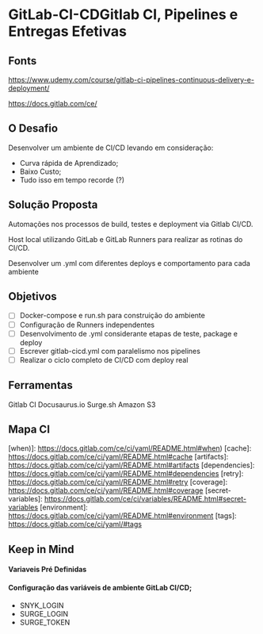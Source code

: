 # GitLab-CI-CDGitlab CI, Pipelines e Entregas Efetivas
## Fonts 
https://www.udemy.com/course/gitlab-ci-pipelines-continuous-delivery-e-deployment/

https://docs.gitlab.com/ce/

## O Desafio

Desenvolver um ambiente de CI/CD levando em consideração:

* Curva rápida de Aprendizado;
* Baixo Custo;
* Tudo isso em tempo recorde (?)

## Solução Proposta

Automações nos processos de build, testes e deployment via Gitlab CI/CD.

Host local utilizando GitLab e GitLab Runners para realizar as rotinas do CI/CD.

Desenvolver um .yml com diferentes deploys e comportamento para cada ambiente

## Objetivos

- [ ] Docker-compose e run.sh para construição do ambiente
- [ ] Configuração de Runners independentes
- [ ] Desenvolvimento de .yml considerante etapas de teste, package e deploy
- [ ] Escrever gitlab-cicd.yml com paralelismo nos pipelines
- [ ] Realizar o ciclo completo de CI/CD com deploy real

## Ferramentas

Gitlab CI
Docusaurus.io
Surge.sh
Amazon S3

## Mapa CI

[stages]:  https://docs.gitlab.com/ce/ci/yaml/README.html#stages
[variables]:  https://docs.gitlab.com/ce/ci/yaml/README.html#variables
[script]:  https://docs.gitlab.com/ce/ci/yaml/README.html#script
[before_script-and-after_script]:  https://docs.gitlab.com/ce/ci/yaml/README.html#before_script-and-after_script
[only-and-except-simplified]:  https://docs.gitlab.com/ce/ci/yaml/README.html#only-and-except-simplified
[when)]:  https://docs.gitlab.com/ce/ci/yaml/README.html#when)
[cache]:  https://docs.gitlab.com/ce/ci/yaml/README.html#cache
[artifacts]:  https://docs.gitlab.com/ce/ci/yaml/README.html#artifacts
[dependencies]:  https://docs.gitlab.com/ce/ci/yaml/README.html#dependencies
[retry]:  https://docs.gitlab.com/ce/ci/yaml/README.html#retry
[coverage]:  https://docs.gitlab.com/ce/ci/yaml/README.html#coverage
[secret-variables]:  https://docs.gitlab.com/ce/ci/variables/README.html#secret-variables
[environment]:  https://docs.gitlab.com/ce/ci/yaml/README.html#environment
[tags]:  https://docs.gitlab.com/ce/ci/yaml/#tags
## Keep in Mind

#### Variaveis Pré Definidas

#### Configuração das variáveis de ambiente GitLab CI/CD;

* SNYK_LOGIN
* SURGE_LOGIN
* SURGE_TOKEN

